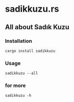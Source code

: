 # sadikkuzu.rs

## All about Sadık Kuzu


### Installation

```shell
cargo install sadikkuzu
```

### Usage

```shell
sadikkuzu --all
```

### for more

```shell
sadikkuzu -h
```
